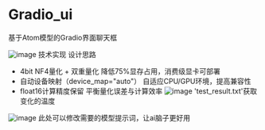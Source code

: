 # Gradio_ui
基于Atom模型的Gradio界面聊天框

![image](https://github.com/user-attachments/assets/967a5180-3632-4419-85b9-097918cc6d05)
技术实现	设计思路
- 4bit NF4量化 + 双重量化	降低75%显存占用，消费级显卡可部署
- 自动设备映射（device_map="auto"）	自适应CPU/GPU环境，提高兼容性
- float16计算精度保留	平衡量化误差与计算效率
![image](https://github.com/user-attachments/assets/3ba06271-eec6-4c4e-bc63-a052f7916769)
'test_result.txt'获取变化的温度

![image](https://github.com/user-attachments/assets/c303a48f-ca32-429b-94e4-56d781e0247e)
此处可以修改需要的模型提示词，让ai脑子更好用
